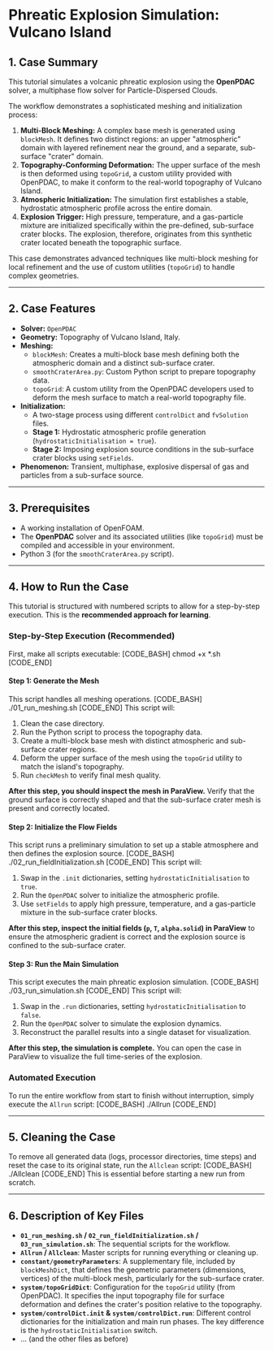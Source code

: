# Phreatic Explosion Simulation: Vulcano Island

## 1. Case Summary

This tutorial simulates a volcanic phreatic explosion using the **OpenPDAC** solver, a multiphase flow solver for Particle-Dispersed Clouds.

The workflow demonstrates a sophisticated meshing and initialization process:
1.  **Multi-Block Meshing:** A complex base mesh is generated using `blockMesh`. It defines two distinct regions: an upper "atmospheric" domain with layered refinement near the ground, and a separate, sub-surface "crater" domain.
2.  **Topography-Conforming Deformation:** The upper surface of the mesh is then deformed using `topoGrid`, a custom utility provided with OpenPDAC, to make it conform to the real-world topography of Vulcano Island.
3.  **Atmospheric Initialization:** The simulation first establishes a stable, hydrostatic atmospheric profile across the entire domain.
4.  **Explosion Trigger:** High pressure, temperature, and a gas-particle mixture are initialized specifically within the pre-defined, sub-surface crater blocks. The explosion, therefore, originates from this synthetic crater located beneath the topographic surface.

This case demonstrates advanced techniques like multi-block meshing for local refinement and the use of custom utilities (`topoGrid`) to handle complex geometries.

---

## 2. Case Features

-   **Solver:** `OpenPDAC`
-   **Geometry:** Topography of Vulcano Island, Italy.
-   **Meshing:**
    -   `blockMesh`: Creates a multi-block base mesh defining both the atmospheric domain and a distinct sub-surface crater.
    -   `smoothCraterArea.py`: Custom Python script to prepare topography data.
    -   `topoGrid`: A custom utility from the OpenPDAC developers used to deform the mesh surface to match a real-world topography file.
-   **Initialization:**
    -   A two-stage process using different `controlDict` and `fvSolution` files.
    -   **Stage 1:** Hydrostatic atmospheric profile generation (`hydrostaticInitialisation = true`).
    -   **Stage 2:** Imposing explosion source conditions in the sub-surface crater blocks using `setFields`.
-   **Phenomenon:** Transient, multiphase, explosive dispersal of gas and particles from a sub-surface source.

---

## 3. Prerequisites

-   A working installation of OpenFOAM.
-   The **OpenPDAC** solver and its associated utilities (like `topoGrid`) must be compiled and accessible in your environment.
-   Python 3 (for the `smoothCraterArea.py` script).

---

## 4. How to Run the Case

This tutorial is structured with numbered scripts to allow for a step-by-step execution. This is the **recommended approach for learning**.

### Step-by-Step Execution (Recommended)

First, make all scripts executable:
[CODE_BASH]
chmod +x *.sh
[CODE_END]

#### Step 1: Generate the Mesh
This script handles all meshing operations.
[CODE_BASH]
./01_run_meshing.sh
[CODE_END]
This script will:
1.  Clean the case directory.
2.  Run the Python script to process the topography data.
3.  Create a multi-block base mesh with distinct atmospheric and sub-surface crater regions.
4.  Deform the upper surface of the mesh using the `topoGrid` utility to match the island's topography.
5.  Run `checkMesh` to verify final mesh quality.

**After this step, you should inspect the mesh in ParaView.** Verify that the ground surface is correctly shaped and that the sub-surface crater mesh is present and correctly located.

#### Step 2: Initialize the Flow Fields
This script runs a preliminary simulation to set up a stable atmosphere and then defines the explosion source.
[CODE_BASH]
./02_run_fieldInitialization.sh
[CODE_END]
This script will:
1.  Swap in the `.init` dictionaries, setting `hydrostaticInitialisation` to `true`.
2.  Run the `OpenPDAC` solver to initialize the atmospheric profile.
3.  Use `setFields` to apply high pressure, temperature, and a gas-particle mixture in the sub-surface crater blocks.

**After this step, inspect the initial fields (`p`, `T`, `alpha.solid`) in ParaView** to ensure the atmospheric gradient is correct and the explosion source is confined to the sub-surface crater.

#### Step 3: Run the Main Simulation
This script executes the main phreatic explosion simulation.
[CODE_BASH]
./03_run_simulation.sh
[CODE_END]
This script will:
1.  Swap in the `.run` dictionaries, setting `hydrostaticInitialisation` to `false`.
2.  Run the `OpenPDAC` solver to simulate the explosion dynamics.
3.  Reconstruct the parallel results into a single dataset for visualization.

**After this step, the simulation is complete.** You can open the case in ParaView to visualize the full time-series of the explosion.

### Automated Execution

To run the entire workflow from start to finish without interruption, simply execute the `Allrun` script:
[CODE_BASH]
./Allrun
[CODE_END]

---

## 5. Cleaning the Case

To remove all generated data (logs, processor directories, time steps) and reset the case to its original state, run the `Allclean` script:
[CODE_BASH]
./Allclean
[CODE_END]
This is essential before starting a new run from scratch.

---

## 6. Description of Key Files

-   **`01_run_meshing.sh` / `02_run_fieldInitialization.sh` / `03_run_simulation.sh`**: The sequential scripts for the workflow.
-   **`Allrun` / `Allclean`**: Master scripts for running everything or cleaning up.
-   **`constant/geometryParameters`**: A supplementary file, included by `blockMeshDict`, that defines the geometric parameters (dimensions, vertices) of the multi-block mesh, particularly for the sub-surface crater.
-   **`system/topoGridDict`**: Configuration for the `topoGrid` utility (from OpenPDAC). It specifies the input topography file for surface deformation and defines the crater's position relative to the topography.
-   **`system/controlDict.init` & `system/controlDict.run`**: Different control dictionaries for the initialization and main run phases. The key difference is the `hydrostaticInitialisation` switch.
-   ... (and the other files as before)
